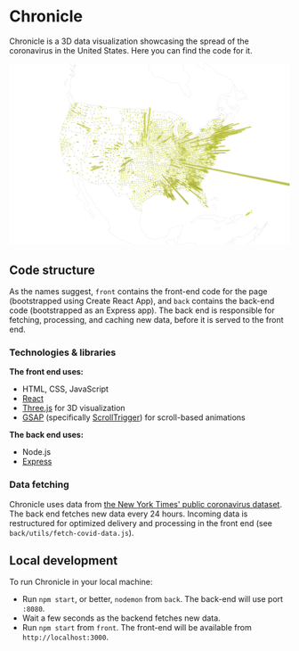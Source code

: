 # Chronicle

Chronicle is a 3D data visualization showcasing the spread of the coronavirus in the United States. Here you can find the code for it.

![3D Earth with bars pointing outward](feature.png)


## Code structure

As the names suggest, `front` contains the front-end code for the page (bootstrapped using Create React App), and `back` contains the back-end code (bootstrapped as an Express app). The back end is responsible for fetching, processing, and caching new data, before it is served to the front end.


### Technologies & libraries

**The front end uses:**
 - HTML, CSS, JavaScript
 - [React](https://reactjs.org/)
 - [Three.js](https://threejs.org/) for 3D visualization
 - [GSAP](https://greensock.com/gsap/) (specifically [ScrollTrigger](https://greensock.com/scrolltrigger/)) for scroll-based animations


**The back end uses:**
  - Node.js
  - [Express](https://expressjs.com/)


### Data fetching

Chronicle uses data from [the New York Times' public coronavirus dataset](https://github.com/nytimes/covid-19-data). The back end fetches new data every 24 hours. Incoming data is restructured for optimized delivery and processing in the front end (see `back/utils/fetch-covid-data.js`).


## Local development

To run Chronicle in your local machine:
 - Run `npm start`, or better, `nodemon` from `back`. The back-end will use port `:8080`.
 - Wait a few seconds as the backend fetches new data.
 - Run `npm start` from `front`. The front-end will be available from `http://localhost:3000`.
